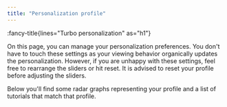 ```yaml
---
title: "Personalization profile"
---
```


:fancy-title{lines="Turbo personalization" as="h1"}

<section class="max-w-3xl text-xl">
<p>On this page, you can manage your personalization preferences. You don't have to touch these settings as your viewing behavior organically updates the personalization. However, if you are unhappy with these settings, feel free to rearrange the sliders or hit reset. It is advised to reset your profile before adjusting the sliders.</p>
<p>Below you'll find some radar graphs representing your profile and a list of tutorials that match that profile.</p>
</section>
